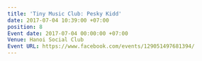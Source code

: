 ```yaml
---
title: 'Tiny Music Club: Pesky Kidd'
date: 2017-07-04 10:39:00 +07:00
position: 8
Event date: 2017-07-04 00:00:00 +07:00
Venue: Hanoi Social Club
Event URL: https://www.facebook.com/events/129051497681394/
---
```



